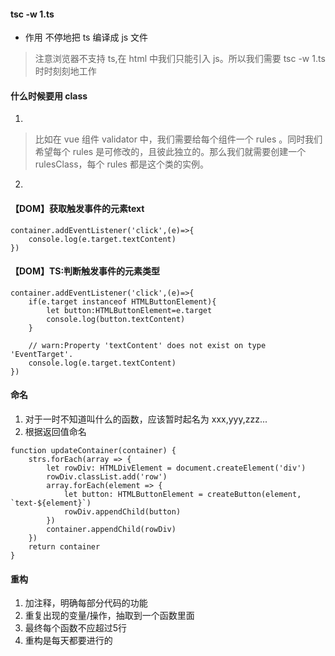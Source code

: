 #### tsc -w 1.ts
* 作用
不停地把 ts 编译成 js 文件
> 注意浏览器不支持 ts,在 html 中我们只能引入 js。所以我们需要 tsc -w 1.ts 时时刻刻地工作


#### 什么时候要用 class
1.  
> 比如在 vue 组件 validator 中，我们需要给每个组件一个 rules 。同时我们希望每个 rules 是可修改的，且彼此独立的。那么我们就需要创建一个 rulesClass，每个 rules 都是这个类的实例。
2. 
> 

#### 【DOM】获取触发事件的元素text
```
container.addEventListener('click',(e)=>{
    console.log(e.target.textContent)
})
```

#### 【DOM】TS:判断触发事件的元素类型
```
container.addEventListener('click',(e)=>{
    if(e.target instanceof HTMLButtonElement){
        let button:HTMLButtonElement=e.target
        console.log(button.textContent)
    }

    // warn:Property 'textContent' does not exist on type 'EventTarget'.
    console.log(e.target.textContent)
})
```

#### 命名
1. 对于一时不知道叫什么的函数，应该暂时起名为 xxx,yyy,zzz...
2. 根据返回值命名
```
function updateContainer(container) {
    strs.forEach(array => {
        let rowDiv: HTMLDivElement = document.createElement('div')
        rowDiv.classList.add('row')
        array.forEach(element => {
            let button: HTMLButtonElement = createButton(element, `text-${element}`)
            rowDiv.appendChild(button)
        })
        container.appendChild(rowDiv)
    })
    return container
}
```


#### 重构
1. 加注释，明确每部分代码的功能
2. 重复出现的变量/操作，抽取到一个函数里面
3. 最终每个函数不应超过5行
4. 重构是每天都要进行的